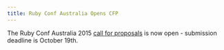 ```yaml
---
title: Ruby Conf Australia Opens CFP
---
```


The Ruby Conf Australia 2015 [call for proposals][cfp] is now open - submission
deadline is October 19th.

[cfp]: http://cfp.rubyconf.org.au/events/2015
